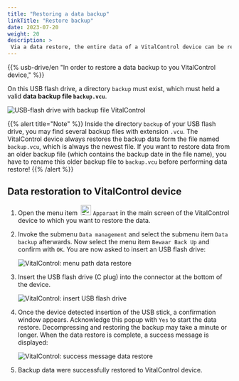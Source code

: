 ```yaml
---
title: "Restoring a data backup"
linkTitle: "Restore backup"
date: 2023-07-20
weight: 20
description: >
 Via a data restore, the entire data of a VitalControl device can be restored on a different device using a backup file.
---
```

{{% usb-drive/en "In order to restore a data backup to you VitalControl device," %}}

On this USB flash drive, a directory `backup` must exist, which must held a valid **data backup file `backup.vcu`**.

![USB-flash drive with backup file VitalControl](../images/backup-file.png "USB-flash drive with backup file")

{{% alert title="Note" %}}
Inside the directory `backup` of your USB flash drive, you may find several backup files with extension `.vcu`. The VitalControl device always restores the backup data form the file named `backup.vcu`, which is always the newest file. If you want to restore data from an older backup file (which contains the backup date in the file name), you have to rename this older backup file to `backup.vcu` before performing data restore!
{{% /alert %}}

## Data restoration to VitalControl device

1. Open the menu item &nbsp;<img src="/icons/device.svg" width="23" align="bottom" alt="Device" /> `Apparaat` in the main screen of the VitalControl device to which you want to restore the data.

2. Invoke the submenu `Data management` and select the submenu item `Data backup` afterwards. Now select the menu item `Bewaar Back Up` and confirm with `OK`. You are now asked to insert an USB flash drive:

   ![VitalControl: menu path data restore](../images/restore.png "Restoring from backup file")

3. Insert the USB flash drive (C plug) into the connector at the bottom of the device.

   ![VitalControl: insert USB flash drive](/images/firmware/update/plug-in-dual-usb-stick.svg "Plug in USB flash drive")

4. Once the device detected insertion of the USB stick, a confirmation window appears. Acknowledge this popup with `Yes` to start the data restore. Decompressing and restoring the backup may take a minute or longer. When the data restore is complete, a success message is displayed:

   ![VitalControl: success message data restore](../images/restore-done.png "Success message data restore")

5. Backup data were successfully restored to VitalControl device.
